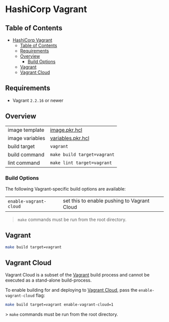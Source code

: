 # HashiCorp Vagrant

## Table of Contents

- [HashiCorp Vagrant](#hashicorp-vagrant)
  - [Table of Contents](#table-of-contents)
  - [Requirements](#requirements)
  - [Overview](#overview)
    - [Build Options](#build-options)
  - [Vagrant](#vagrant)
  - [Vagrant Cloud](#vagrant-cloud)

## Requirements

- Vagrant `2.2.16` or newer

## Overview

|                 |                                        |
|-----------------|----------------------------------------|
| image template  | [image.pkr.hcl](image.pkr.hcl)         |
| image variables | [variables.pkr.hcl](variables.pkr.hcl) |
| build target    | `vagrant`                              |
| build command   | `make build target=vagrant`            |
| lint command    | `make lint target=vagrant`             |

### Build Options

The following Vagrant-specific build options are available:

|                         |                                                    |
|-------------------------|----------------------------------------------------|
| `enable-vagrant-cloud`  | set this to enable pushing to Vagrant Cloud        |

> `make` commands must be run from the root directory.

## Vagrant

```sh
make build target=vagrant
```

## Vagrant Cloud

Vagrant Cloud is a subset of the [Vagrant](#vagrant) build process and cannot be executed as a stand-alone build-process.

To enable building for and deploying to [Vagrant Cloud](https://app.vagrantup.com/), pass the `enable-vagrant-cloud` flag:

```sh
make build target=vagrant enable-vagrant-cloud=1
```

️> `make` commands must be run from the root directory.
